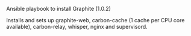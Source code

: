 Ansible playbook to install Graphite (1.0.2)

Installs and sets up graphite-web, carbon-cache (1 cache per CPU core available), carbon-relay, whisper, nginx and supervisord.